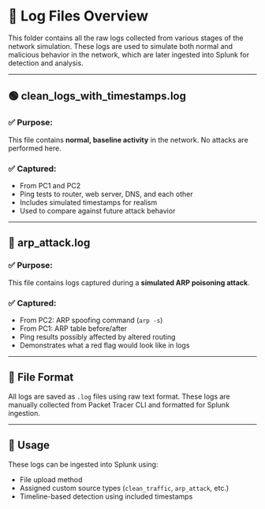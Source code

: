 # 📁 Log Files Overview

This folder contains all the raw logs collected from various stages of the network simulation. These logs are used to simulate both normal and malicious behavior in the network, which are later ingested into Splunk for detection and analysis.

---

## 🟢 clean_logs_with_timestamps.log

### ✅ Purpose:
This file contains **normal, baseline activity** in the network. No attacks are performed here.

### ✅ Captured:
- From PC1 and PC2
- Ping tests to router, web server, DNS, and each other
- Includes simulated timestamps for realism
- Used to compare against future attack behavior

---

## 🔴 arp_attack.log

### ✅ Purpose:
This file contains logs captured during a **simulated ARP poisoning attack**.

### ✅ Captured:
- From PC2: ARP spoofing command (`arp -s`)
- From PC1: ARP table before/after
- Ping results possibly affected by altered routing
- Demonstrates what a red flag would look like in logs

---

## 📂 File Format
All logs are saved as `.log` files using raw text format. These logs are manually collected from Packet Tracer CLI and formatted for Splunk ingestion.

---

## 📌 Usage
These logs can be ingested into Splunk using:
- File upload method
- Assigned custom source types (`clean_traffic`, `arp_attack`, etc.)
- Timeline-based detection using included timestamps
